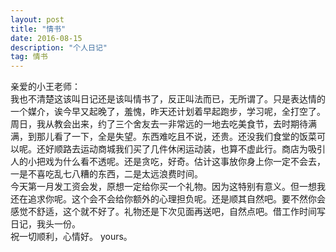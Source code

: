```yaml
---
layout: post
title: "情书"
date: 2016-08-15
description: "个人日记"
tag: 情书
---
```


亲爱的小王老师：<br/>
  我也不清楚这该叫日记还是该叫情书了，反正叫法而已，无所谓了。只是表达情的一个媒介，诶今早又起晚了，羞愧，昨天还计划着早起跑步，学习呢，全打空了。<br/>
  周日，我从教会出来，约了三个舍友去一非常远的一地去吃美食节，去时期待满满，到那儿看了一下，全是失望。东西难吃且不说，还贵。还没我们食堂的饭菜可以呢。还好顺路去运动商城我们买了几件休闲运动装，也算不虚此行。商店为吸引人的小把戏为什么看不透呢。还是贪吃，好奇。估计这事放你身上你一定不会去，一是不喜吃乱七八糟的东西，二是太远浪费时间。<br/>
  今天第一月发工资会发，原想一定给你买一个礼物。因为这特别有意义。但一想我还在追求你呢。这个会不会给你额外的心理担负呢。还是顺其自然吧。要不然你会感觉不舒适，这个就不好了。礼物还是下次见面再送吧，自然点吧。借工作时间写日记，我头一份。<br/>
  祝一切顺利，心情好。
  yours。
